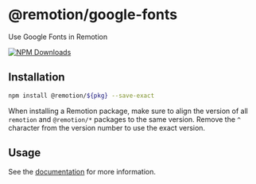 # @remotion/google-fonts
 
Use Google Fonts in Remotion
 
[![NPM Downloads](https://img.shields.io/npm/dm/google-fonts.svg?style=flat&color=black&label=Downloads)](https://npmcharts.com/compare/google-fonts?minimal=true)
 
## Installation
 
```bash
npm install @remotion/${pkg} --save-exact
```
 
When installing a Remotion package, make sure to align the version of all `remotion` and `@remotion/*` packages to the same version.
Remove the `^` character from the version number to use the exact version.
 
## Usage
 
See the [documentation](https://www.remotion.dev/docs/google-fonts) for more information.
